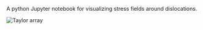 A python Jupyter notebook for visualizing stress fields around dislocations. 


![Taylor array](https://www.dropbox.com/s/gtopi095cpu2s70/taylor_array.png?raw=1)
